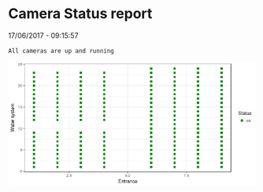 Camera Status report
================
17/06/2017 - 09:15:57

    All cameras are up and running

![](camreport_files/figure-markdown_github/unnamed-chunk-2-1.png)
